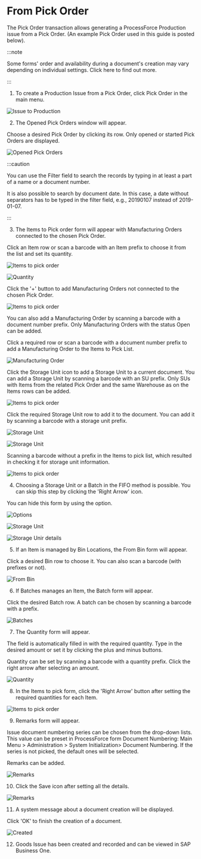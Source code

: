 # From Pick Order

The Pick Order transaction allows generating a ProcessForce Production issue from a Pick Order. (An example Pick Order used in this guide is posted below).

:::note

Some forms' order and availability during a document's creation may vary depending on individual settings. Click here to find out more.

:::

1.  To create a Production Issue from a Pick Order, click Pick Order in the main menu.

  ![Issue to Production](./media/FromPickOrder3.png)

2. The Opened Pick Orders window will appear.

  Choose a desired Pick Order by clicking its row. Only opened or started Pick Orders are displayed.

  ![Opened Pick Orders](./media/OpenedPickOrders3.png)

  :::caution

  You can use the Filter field to search the records by typing in at least a part of a name or a document number.

  It is also possible to search by document date. In this case, a date without separators has to be typed in the filter field, e.g., 20190107 instead of 2019-01-07.

  :::

3. The Items to Pick order form will appear with Manufacturing Orders connected to the chosen Pick Order.

  Click an Item row or scan a barcode with an Item prefix to choose it from the list and set its quantity.

  ![Items to pick order](./media/ItemsToPickOrder3.png)

  ![Quantity](./media/PickOrder-Quantity3.png)

  Click the '+' button to add Manufacturing Orders not connected to the chosen Pick Order.

  ![Items to pick order](./media/AddItemToPickOrder3.png)

  You can also add a Manufacturing Order by scanning a barcode with a document number prefix. Only Manufacturing Orders with the status Open can be added.

  Click a required row or scan a barcode with a document number prefix to add a Manufacturing Order to the Items to Pick List.

  ![Manufacturing Order](./media/MO3.png)

  Click the Storage Unit icon to add a Storage Unit to a current document. You can add a Storage Unit by scanning a barcode with an SU prefix. Only SUs with Items from the related Pick Order and the same Warehouse as on the Items rows can be added.

  ![Items to pick order](./media/PickOrder-AddSU3.png)

  Click the required Storage Unit row to add it to the document. You can add it by scanning a barcode with a storage unit prefix.

  ![Storage Unit](./media/PickOrder-SU3.png)

  ![Storage Unit](./media/SUDetails3.png)

  Scanning a barcode without a prefix in the Items to pick list, which resulted in checking it for storage unit information.

  ![Items to pick order](./media/SUAdded3.png)

4. Choosing a Storage Unit or a Batch in the FIFO method is possible. You can skip this step by clicking the 'Right Arrow' icon.

  You can hide this form by using the option.

  ![Options](./media/FIFO3.png)

  ![Storage Unit](./media/FIFO-SU3.png)

  ![Storage Unir details](./media/SUInfo3.png)

5. If an Item is managed by Bin Locations, the From Bin form will appear.

  Click a desired Bin row to choose it. You can also scan a barcode (with prefixes or not).

  ![From Bin](./media/FromBIN3.png)

6. If Batches manages an Item, the Batch form will appear.

  Click the desired Batch row. A batch can be chosen by scanning a barcode with a prefix.

  ![Batches](./media/Batches3.png)

7. The Quantity form will appear.

  The field is automatically filled in with the required quantity. Type in the desired amount or set it by clicking the plus and minus buttons.

  Quantity can be set by scanning a barcode with a quantity prefix. Click the right arrow after selecting an amount.

  ![Quantity](./media/Quantity13.png)

8. In the Items to pick form, click the 'Right Arrow' button after setting the required quantities for each Item.

  ![Items to pick order](./media/Done3.png)

9. Remarks form will appear.

  Issue document numbering series can be chosen from the drop-down lists. This value can be preset in ProcessForce form Document Numbering: Main Menu > Administration > System Initialization> Document Numbering. If the series is not picked, the default ones will be selected.

  Remarks can be added.

  ![Remarks](./media/Remarks01.png)

10. Click the Save icon after setting all the details.

  ![Remarks](./media/Remarks3.png)

11. A system message about a document creation will be displayed.

  Click 'OK' to finish the creation of a document.

  ![Created](./media/Created3.png)

12. Goods Issue has been created and recorded and can be viewed in SAP Business One.
